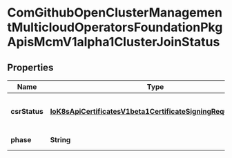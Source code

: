 
# ComGithubOpenClusterManagementMulticloudOperatorsFoundationPkgApisMcmV1alpha1ClusterJoinStatus

## Properties
Name | Type | Description | Notes
------------ | ------------- | ------------- | -------------
**csrStatus** | [**IoK8sApiCertificatesV1beta1CertificateSigningRequestStatus**](IoK8sApiCertificatesV1beta1CertificateSigningRequestStatus.md) | CSRStatus is the status of CSR | 
**phase** | **String** | Phase is the pa | 



